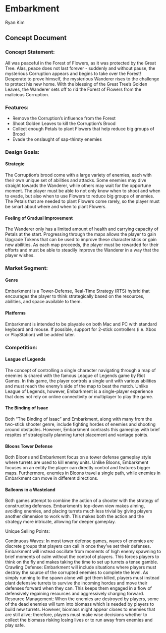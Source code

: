 # Embarkment

Ryan Kim

## Concept Document


### Concept Statement:

All was peaceful in the Forest of Flowers, as it was protected by the Great Tree. Alas, peace does not last forever - suddenly and without pause, the mysterious Corruption appears and begins to take over the Forest! Desperate to prove himself, the mysterious Wanderer rises to the challenge to protect his new home. With the blessing of the Great Tree’s Golden Leaves, the Wanderer sets off to rid the Forest of Flowers from the malicious Corruption.

### Features:
* Remove the Corruption’s influence from the Forest
* Shoot Golden Leaves to kill the Corruption’s Brood
* Collect enough Petals to plant Flowers that help reduce big groups of Brood
* Evade the onslaught of sap-thirsty enemies

### Design Goals:

#### Strategic
The Corruption’s brood come with a large variety of enemies, each with their own unique set of abilities and attacks. Some enemies may dive straight towards the Wanderer, while others may wait for the opportune moment. The player must be able to not only know when to shoot and when to evade, but also when to use Flowers to reduce big groups of enemies. The Petals that are needed to plant Flowers come rarely, so the player must be smart about where and when to plant Flowers.

#### Feeling of Gradual Improvement
The Wanderer only has a limited amount of health and carrying capacity of Petals at the start. Progressing through the maps allows the player to gain Upgrade Tokens that can be used to improve these characteristics or gain new abilities. As each map proceeds, the player must be rewarded for their efforts and must be able to steadily improve the Wanderer in a way that the player wishes.

### Market Segment:

#### Genre
Embarkment is a Tower-Defense, Real-Time Strategy (RTS) hybrid that encourages the player to think strategically based on the resources, abilities, and space available to them.

#### Platforms
Embarkment is intended to be playable on both Mac and PC with standard keyboard and mouse. If possible, support for 2-stick controllers (i.e. Xbox or PlayStation) will be added later.

### Competition:

#### League of Legends
The concept of controlling a single character navigating through a map of enemies is shared with the famous League of Legends game by Riot Games. In this game, the player controls a single unit with various abilities and must reach the enemy’s side of the map to beat the match. Unlike League of Legends, however, Embarkment is a single-player experience that does not rely on online connectivity or multiplayer to play the game.

#### The Binding of Isaac
Both “The Binding of Isaac” and Embarkment, along with many from the two-stick shooter genre, include fighting hordes of enemies and shooting around obstacles. However, Embarkment contrasts this gameplay with brief respites of strategically planning turret placement and vantage points.

#### Bloons Tower Defense
Both Bloons and Embarkment focus on a tower defense gameplay style where turrets are used to kill enemy units. Unlike Bloons, Embarkment focuses on an entity the player can directly control and features bigger maps. Furthermore, enemies in Bloons travel a single path, while enemies in Embarkment can move in different directions.

#### Balloons in a Wasteland
Both games attempt to combine the action of a shooter with the strategy of constructing defenses. Embarkment’s top-down view makes aiming, avoiding enemies, and placing turrets much less trivial by giving players another dimension to work with. This makes both the action and the strategy more intricate, allowing for deeper gameplay.


Unique Selling Points:

Continuous Waves: 
In most tower defense games, waves of enemies are discrete groups that players can call in once they’ve set their defenses. Embarkment will instead oscillate from moments of high enemy spawning to brief moments of calm without the control of players. This forces players to think on the fly and makes taking the time to set up turrets a tense gamble.
Crawling Defense: 
Embarkment will include situations where players must destroy the source of the corrupted enemies to complete the level. As simply running to the spawn alone will get them killed, players must instead plant defensive turrets to survive the incoming hordes and move their defenses forward when they can. This keeps them engaged in a flow of defensively regaining resources and aggressively charging forward.  
Resource Management: 
When the enemies are destroyed by players, some of the dead enemies will turn into biomass which is needed by players to build new turrets. However, biomass might appear closes to enemies that are still alive; therefore, players must make wise decisions whether to collect the biomass risking losing lives or to run away from enemies and play safe. 
